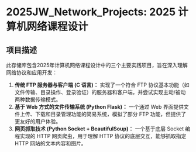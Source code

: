 # 2025JW_Network_Projects: 2025 计算机网络课程设计

## 项目描述

此存储库包含2025年计算机网络课程设计中的三个主要实践项目，旨在深入理解网络协议和应用开发：

1.  **传统 FTP 服务器与客户端 (C 语言)：** 实现了一个符合 FTP 协议基本功能（如文件传输、目录操作、登录验证）的服务器和客户端，并尝试实现主动/被动两种数据传输模式。
2.  **基于 Web 方式的文件传输系统 (Python Flask)：** 一个通过 Web 界面提供文件上传、下载和目录管理功能的简易系统，模拟了部分 FTP 功能，但提供了更友好的用户体验。
3.  **网页抓取技术 (Python Socket + BeautifulSoup)：** 一个基于底层 Socket 编程实现的 HTTP 网页爬虫，用于理解 HTTP 协议的底层交互，能够抓取指定 HTTP 网站的文本内容和图片。
